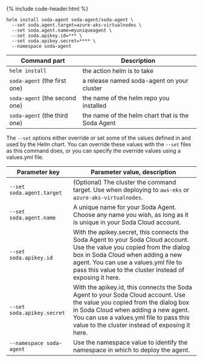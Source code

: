 {% include code-header.html %}
```shell
helm install soda-agent soda-agent/soda-agent \
  --set soda.agent.target=azure-aks-virtualnodes \
  --set soda.agent.name=myuniqueagent \
  --set soda.apikey.id=*** \
  --set soda.apikey.secret=**** \
  --namespace soda-agent
```

| Command part | Description   |
|--------------|---------------|
| `helm install` | the action helm is to take | 
| `soda-agent` (the first one) | a release named soda-agent on your cluster |
| `soda-agent` (the second one)| the name of the helm repo you installed|
| `soda-agent` (the third one) | the name of the helm chart that is the Soda Agent |

The `--set` options either override or set some of the values defined in and used by the Helm chart. You can override these values with the `--set` files as this command does, or you can specify the override values using a values.yml file. 

| Parameter key      | Parameter value, description   |
|-----------------|--------------------------------|
| `--set soda.agent.target` | (Optional) The cluster the command target. Use when deploying to `aws-eks` or `azure-aks-virtualnodes`. |
| `--set soda.agent.name`   | A unique name for your Soda Agent. Choose any name you wish, as long as it is unique in your Soda Cloud account. |
| `--set soda.apikey.id`    | With the apikey.secret, this connects the Soda Agent to your Soda Cloud account. Use the value you copied from the dialog box in Soda Cloud when adding a new agent. You can use a values.yml file to pass this value to the cluster instead of exposing it here.|
| `--set soda.apikey.secret`    | With the apikey.id, this connects the Soda Agent to your Soda Cloud account. Use the value you copied from the dialog box in Soda Cloud when adding a new agent. You can use a values.yml file to pass this value to the cluster instead of exposing it here.|
| `--namespace soda-agent` | Use the namespace value to identify the namespace in which to deploy the agent. |

<br />
